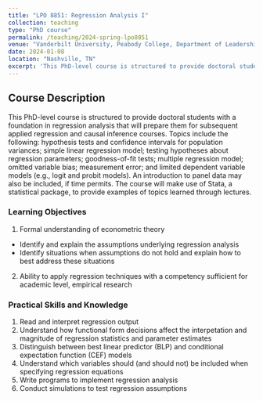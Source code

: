 ```yaml
---
title: "LPO 8851: Regression Analysis I"
collection: teaching
type: "PhD course"
permalink: /teaching/2024-spring-lpo8851
venue: "Vanderbilt University, Peabody College, Department of Leadership Policy and Organizations"
date: 2024-01-08
location: "Nashville, TN"
excerpt: 'This PhD-level course is structured to provide doctoral students with a foundation in regression analysis that will prepare them for subsequent applied regression and causal inference courses.'
---
```


## Course Description 

This PhD-level course is structured to provide doctoral students with a foundation in regression analysis that will prepare them for subsequent applied regression and causal inference courses. Topics include the following: hypothesis tests and confidence intervals for population variances; simple linear regression model; testing hypotheses about regression parameters; goodness-of-fit tests; multiple regression model; omitted variable bias; measurement error; and limited dependent variable models (e.g., logit and probit models). An introduction to panel data may also be included, if time permits. The course will make use of Stata, a statistical package, to provide examples of topics learned through lectures. 

### Learning Objectives 
1. Formal understanding of econometric theory
  * Identify and explain the assumptions underlying regression analysis
  * Identify situations when assumptions do not hold and explain how to best address these situations
2. Ability to apply regression techniques with a competency sufficient for academic level, empirical research 

### Practical Skills and Knowledge 
1. Read and interpret regression output
2. Understand how functional form decisions affect the interpetation and magnitude of regression statistics and parameter estimates
3. Distinguish between best linear predictor (BLP) and conditional expectation function (CEF) models
4. Understand which variables should (and should not) be included when specifying regression equations
5. Write programs to implement regression analysis
6. Conduct simulations to test regression assumptions